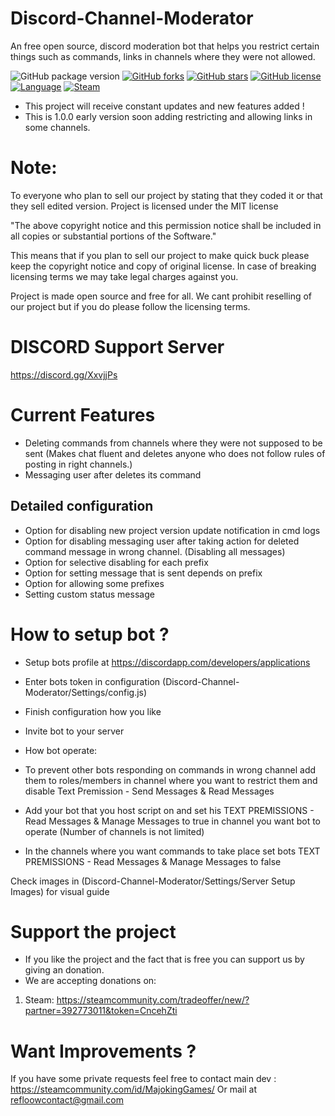 # Discord-Channel-Moderator
An free open source, discord moderation bot that helps you restrict certain things such as commands, links in channels where they were not allowed.

![GitHub package version](https://img.shields.io/github/package-json/v/Refloow/Discord-Channel-Moderator.svg)
[![GitHub forks](https://img.shields.io/github/forks/Refloow/Discord-Channel-Moderator.svg?style=plastic)](https://github.com/Refloow/Discord-Channel-Moderator/network)
[![GitHub stars](https://img.shields.io/github/stars/Refloow/Discord-Channel-Moderator.svg?style=plastic)](https://github.com/Refloow/Discord-Channel-Moderator/stargazers)
[![GitHub license](https://img.shields.io/badge/license-MIT-blue.svg?style=plastic)](https://raw.githubusercontent.com/Refloow/Discord-Channel-Moderator/master/LICENSE)
[![Language](https://img.shields.io/badge/language-JavaScript-yellow.svg)](https://en.wikipedia.org/wiki/JavaScript)
[![Steam](https://img.shields.io/badge/steam-donate-yellow.svg)](https://steamcommunity.com/tradeoffer/new/?partner=392773011&token=CncehZti)


- This project will receive constant updates and new features added !
- This is 1.0.0 early version soon adding restricting and allowing links in some channels.

# Note:
To everyone who plan to sell our project by stating that they coded it or that they sell edited version. Project is licensed under the MIT license

"The above copyright notice and this permission notice shall be included in all
copies or substantial portions of the Software."

This means that if you plan to sell our project to make quick buck please keep the copyright notice and copy of original license. In case of breaking licensing terms we may take legal charges against you.

Project is made open source and free for all. We cant prohibit reselling of our project but if you do please follow the licensing terms.

# DISCORD Support Server

https://discord.gg/XxvjjPs

# Current Features

- Deleting commands from channels where they were not supposed to be sent (Makes chat fluent and deletes anyone who does not follow rules of posting in right channels.)
- Messaging user after deletes its command

## Detailed configuration

- Option for disabling new project version update notification in cmd logs
- Option for disabling messaging user after taking action for deleted command message in wrong channel. (Disabling all messages)
- Option for selective disabling for each prefix
- Option for setting message that is sent depends on prefix
- Option for allowing some prefixes
- Setting custom status message

# How to setup bot ?

- Setup bots profile at https://discordapp.com/developers/applications
- Enter bots token in configuration (Discord-Channel-Moderator/Settings/config.js)
- Finish configuration how you like
- Invite bot to your server

- How bot operate:

 - To prevent other bots responding on commands in wrong channel add them to roles/members in channel where you want to restrict them and disable Text Premission - Send Messages & Read Messages
 - Add your bot that you host script on and set his TEXT PREMISSIONS - Read Messages & Manage Messages to true in channel you want bot to operate (Number of channels is not limited)
 - In the channels where you want commands to take place set bots TEXT PREMISSIONS - Read Messages & Manage Messages to false
 
 Check images in (Discord-Channel-Moderator/Settings/Server Setup Images) for visual guide



# Support the project
- If you like the project and the fact that is free you can support us by giving an donation.
- We are accepting donations on:

1. Steam: https://steamcommunity.com/tradeoffer/new/?partner=392773011&token=CncehZti


# Want Improvements ?

If you have some private requests feel free to contact main dev : https://steamcommunity.com/id/MajokingGames/
Or mail at refloowcontact@gmail.com
